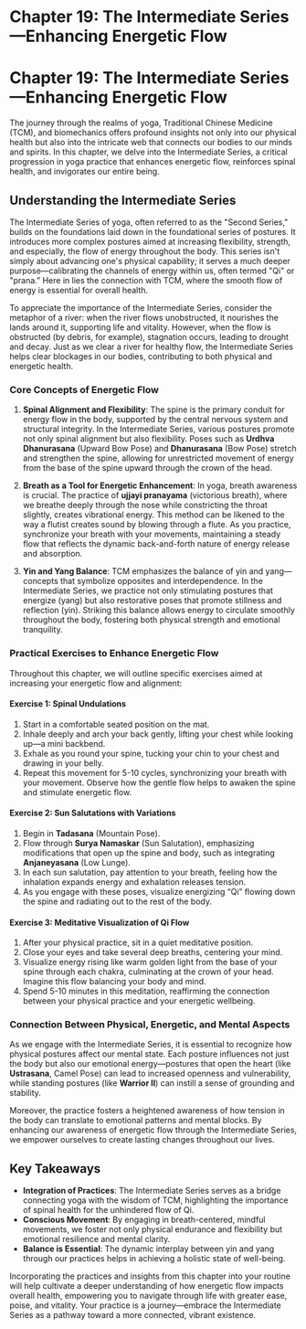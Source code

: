 # Chapter 19: The Intermediate Series—Enhancing Energetic Flow

# Chapter 19: The Intermediate Series—Enhancing Energetic Flow

The journey through the realms of yoga, Traditional Chinese Medicine (TCM), and biomechanics offers profound insights not only into our physical health but also into the intricate web that connects our bodies to our minds and spirits. In this chapter, we delve into the Intermediate Series, a critical progression in yoga practice that enhances energetic flow, reinforces spinal health, and invigorates our entire being.

## Understanding the Intermediate Series

The Intermediate Series of yoga, often referred to as the "Second Series," builds on the foundations laid down in the foundational series of postures. It introduces more complex postures aimed at increasing flexibility, strength, and especially, the flow of energy throughout the body. This series isn't simply about advancing one's physical capability; it serves a much deeper purpose—calibrating the channels of energy within us, often termed "Qi" or "prana.” Here in lies the connection with TCM, where the smooth flow of energy is essential for overall health.

To appreciate the importance of the Intermediate Series, consider the metaphor of a river: when the river flows unobstructed, it nourishes the lands around it, supporting life and vitality. However, when the flow is obstructed (by debris, for example), stagnation occurs, leading to drought and decay. Just as we clear a river for healthy flow, the Intermediate Series helps clear blockages in our bodies, contributing to both physical and energetic health.

### Core Concepts of Energetic Flow

1. **Spinal Alignment and Flexibility**: The spine is the primary conduit for energy flow in the body, supported by the central nervous system and structural integrity. In the Intermediate Series, various postures promote not only spinal alignment but also flexibility. Poses such as **Urdhva Dhanurasana** (Upward Bow Pose) and **Dhanurasana** (Bow Pose) stretch and strengthen the spine, allowing for unrestricted movement of energy from the base of the spine upward through the crown of the head.

2. **Breath as a Tool for Energetic Enhancement**: In yoga, breath awareness is crucial. The practice of **ujjayi pranayama** (victorious breath), where we breathe deeply through the nose while constricting the throat slightly, creates vibrational energy. This method can be likened to the way a flutist creates sound by blowing through a flute. As you practice, synchronize your breath with your movements, maintaining a steady flow that reflects the dynamic back-and-forth nature of energy release and absorption.

3. **Yin and Yang Balance**: TCM emphasizes the balance of yin and yang—concepts that symbolize opposites and interdependence. In the Intermediate Series, we practice not only stimulating postures that energize (yang) but also restorative poses that promote stillness and reflection (yin). Striking this balance allows energy to circulate smoothly throughout the body, fostering both physical strength and emotional tranquility.

### Practical Exercises to Enhance Energetic Flow

Throughout this chapter, we will outline specific exercises aimed at increasing your energetic flow and alignment:

#### Exercise 1: **Spinal Undulations**

1. Start in a comfortable seated position on the mat.
2. Inhale deeply and arch your back gently, lifting your chest while looking up—a mini backbend.
3. Exhale as you round your spine, tucking your chin to your chest and drawing in your belly.
4. Repeat this movement for 5-10 cycles, synchronizing your breath with your movement. Observe how the gentle flow helps to awaken the spine and stimulate energetic flow.

#### Exercise 2: **Sun Salutations with Variations**

1. Begin in **Tadasana** (Mountain Pose).
2. Flow through **Surya Namaskar** (Sun Salutation), emphasizing modifications that open up the spine and body, such as integrating **Anjaneyasana** (Low Lunge).
3. In each sun salutation, pay attention to your breath, feeling how the inhalation expands energy and exhalation releases tension.
4. As you engage with these poses, visualize energizing “Qi” flowing down the spine and radiating out to the rest of the body.

#### Exercise 3: **Meditative Visualization of Qi Flow**

1. After your physical practice, sit in a quiet meditative position.
2. Close your eyes and take several deep breaths, centering your mind.
3. Visualize energy rising like warm golden light from the base of your spine through each chakra, culminating at the crown of your head. Imagine this flow balancing your body and mind.
4. Spend 5-10 minutes in this meditation, reaffirming the connection between your physical practice and your energetic wellbeing.

### Connection Between Physical, Energetic, and Mental Aspects

As we engage with the Intermediate Series, it is essential to recognize how physical postures affect our mental state. Each posture influences not just the body but also our emotional energy—postures that open the heart (like **Ustrasana**, Camel Pose) can lead to increased openness and vulnerability, while standing postures (like **Warrior II**) can instill a sense of grounding and stability.

Moreover, the practice fosters a heightened awareness of how tension in the body can translate to emotional patterns and mental blocks. By enhancing our awareness of energetic flow through the Intermediate Series, we empower ourselves to create lasting changes throughout our lives.

## Key Takeaways

- **Integration of Practices**: The Intermediate Series serves as a bridge connecting yoga with the wisdom of TCM, highlighting the importance of spinal health for the unhindered flow of Qi.
- **Conscious Movement**: By engaging in breath-centered, mindful movements, we foster not only physical endurance and flexibility but emotional resilience and mental clarity.
- **Balance is Essential**: The dynamic interplay between yin and yang through our practices helps in achieving a holistic state of well-being.

Incorporating the practices and insights from this chapter into your routine will help cultivate a deeper understanding of how energetic flow impacts overall health, empowering you to navigate through life with greater ease, poise, and vitality. Your practice is a journey—embrace the Intermediate Series as a pathway toward a more connected, vibrant existence.